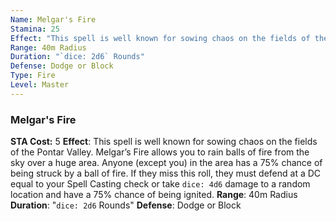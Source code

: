 ```yaml
---
Name: Melgar's Fire
Stamina: 25
Effect: "This spell is well known for sowing chaos on the fields of the Pontar Valley. Melgar’s Fire allows you to rain balls of fire from the sky over a huge area. Anyone (except you) in the area has a 75% chance of being struck by a ball of fire. If they miss this roll, they must defend at a DC equal to your Spell Casting check or take `dice: 4d6` damage to a random location and have a 75% chance of being ignited."
Range: 40m Radius
Duration: "`dice: 2d6` Rounds"
Defense: Dodge or Block
Type: Fire
Level: Master
---
```


### Melgar's Fire
**STA Cost:** 5
**Effect**: This spell is well known for sowing chaos on the fields of the Pontar Valley. Melgar’s Fire allows you to rain balls of fire from the sky over a huge area. Anyone (except you) in the area has a 75% chance of being struck by a ball of fire. If they miss this roll, they must defend at a DC equal to your Spell Casting check or take `dice: 4d6` damage to a random location and have a 75% chance of being ignited.
**Range**: 40m Radius
**Duration**: "`dice: 2d6` Rounds"
**Defense**: Dodge or Block